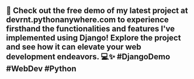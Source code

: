 <h2>
🌟 Check out the free demo of my latest project at devrnt.pythonanywhere.com to experience firsthand the functionalities and features I've implemented using Django! Explore the project and see how it can elevate your web development endeavors. 💻✨ #DjangoDemo #WebDev #Python</h2>
